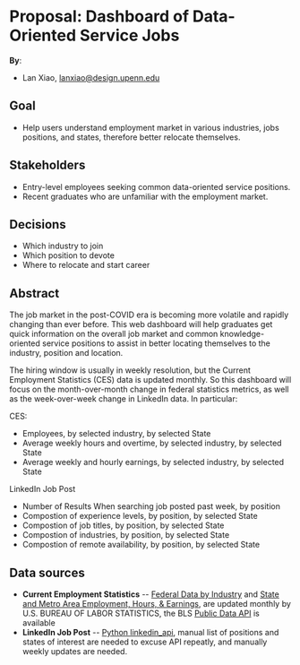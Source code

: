 # Proposal: Dashboard of Data-Oriented Service Jobs


**By**:
* Lan Xiao, lanxiao@design.upenn.edu

## Goal

* Help users understand employment market in various industries, jobs positions, and states, therefore better relocate themselves.

## Stakeholders

* Entry-level employees seeking common data-oriented service positions.
* Recent graduates who are unfamiliar with the employment market.

## Decisions

* Which industry to join
* Which position to devote
* Where to relocate and start career

## Abstract

The job market in the post-COVID era is becoming more volatile and rapidly changing than ever before. This web dashboard will help graduates get quick information on the overall job market and common knowledge-oriented service positions to assist in better locating themselves to the industry, position and location.

The hiring window is usually in weekly resolution, but the Current Employment Statistics (CES) data is updated monthly. So this dashboard will focus on the month-over-month change in federal statistics metrics, as well as the week-over-week change in LinkedIn data. In particular:

CES:
- Employees, by selected industry, by selected State 
- Average weekly hours and overtime,  by selected industry, by selected State 
- Average weekly and hourly earnings,  by selected industry, by selected State 

LinkedIn Job Post
- Number of Results When searching job posted past week, by position
- Compostion of experience levels, by position, by selected State
- Compostion of job titles, by position, by selected State
- Compostion of industries, by position, by selected State
- Compostion of remote availability, by position, by selected State

## Data sources

- **Current Employment Statistics** -- [Federal Data by Industry](https://www.bls.gov/ces/) and [State and Metro Area Employment, Hours, & Earnings](https://www.bls.gov/sae/), are updated monthly by U.S. BUREAU OF LABOR STATISTICS, the BLS [Public Data API](https://www.bls.gov/developers/home.htm) is available
- **LinkedIn Job Post** -- [Python linkedin_api](https://github.com/tomquirk/linkedin-api), manual list of positions and states of interest are needed to excuse 	API repeatly, and manually weekly updates are needed.


